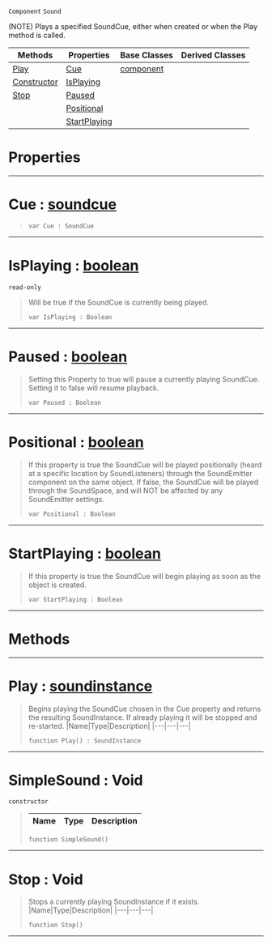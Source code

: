  `Component` `Sound`



(NOTE) Plays a specified SoundCue, either when created or when the Play method is called.

|Methods|Properties|Base Classes|Derived Classes|
|---|---|---|---|
|[ Play](https://plasmaengine.github.io/PlasmaDocs/Plasma1/C++/code_reference/class_reference/simplesound.md#play-plasma-engine-documen)|[ Cue](https://plasmaengine.github.io/PlasmaDocs/Plasma1/C++/code_reference/class_reference/simplesound.md#cue-plasma-engine-document)|[component](https://plasmaengine.github.io/PlasmaDocs/Plasma1/C++/code_reference/class_reference/component.md)| |
|[ Constructor](https://plasmaengine.github.io/PlasmaDocs/Plasma1/C++/code_reference/class_reference/simplesound.md#simplesound-void)|[ IsPlaying](https://plasmaengine.github.io/PlasmaDocs/Plasma1/C++/code_reference/class_reference/simplesound.md#isplaying-plasma-engine-do)| | |
|[ Stop](https://plasmaengine.github.io/PlasmaDocs/Plasma1/C++/code_reference/class_reference/simplesound.md#stop-void)|[ Paused](https://plasmaengine.github.io/PlasmaDocs/Plasma1/C++/code_reference/class_reference/simplesound.md#paused-plasma-engine-docum)| | |
| |[ Positional](https://plasmaengine.github.io/PlasmaDocs/Plasma1/C++/code_reference/class_reference/simplesound.md#positional-plasma-engine-d)| | |
| |[ StartPlaying](https://plasmaengine.github.io/PlasmaDocs/Plasma1/C++/code_reference/class_reference/simplesound.md#startplaying-plasma-engine)| | |


 #  Properties


---  
 #  Cue : [soundcue](https://plasmaengine.github.io/PlasmaDocs/Plasma1/C++/code_reference/class_reference/soundcue.md)

> 
> ``` lang=cpp, name=Lightning
> var Cue : SoundCue


---  
 #  IsPlaying : [boolean](https://plasmaengine.github.io/PlasmaDocs/Plasma1/C++/code_reference/lightning_base_types/boolean.md)

 `read-only`

> Will be true if the SoundCue is currently being played.
> ``` lang=cpp, name=Lightning
> var IsPlaying : Boolean


---  
 #  Paused : [boolean](https://plasmaengine.github.io/PlasmaDocs/Plasma1/C++/code_reference/lightning_base_types/boolean.md)

> Setting this Property to true will pause a currently playing SoundCue. Setting it to false will resume playback.
> ``` lang=cpp, name=Lightning
> var Paused : Boolean


---  
 #  Positional : [boolean](https://plasmaengine.github.io/PlasmaDocs/Plasma1/C++/code_reference/lightning_base_types/boolean.md)

> If this property is true the SoundCue will be played positionally (heard at a specific location by SoundListeners) through the SoundEmitter component on the same object. If false, the SoundCue will be played through the SoundSpace, and will NOT be affected by any SoundEmitter settings.
> ``` lang=cpp, name=Lightning
> var Positional : Boolean


---  
 #  StartPlaying : [boolean](https://plasmaengine.github.io/PlasmaDocs/Plasma1/C++/code_reference/lightning_base_types/boolean.md)

> If this property is true the SoundCue will begin playing as soon as the object is created.
> ``` lang=cpp, name=Lightning
> var StartPlaying : Boolean


---  
 #  Methods


---  
 #  Play : [soundinstance](https://plasmaengine.github.io/PlasmaDocs/Plasma1/C++/code_reference/class_reference/soundinstance.md)

> Begins playing the SoundCue chosen in the Cue property and returns the resulting SoundInstance. If already playing it will be stopped and re-started.
> |Name|Type|Description|
> |---|---|---|
> ``` lang=cpp, name=Lightning
> function Play() : SoundInstance
> ``` 


---  
 #  SimpleSound : Void

 `constructor`

> 
> |Name|Type|Description|
> |---|---|---|
> ``` lang=cpp, name=Lightning
> function SimpleSound()
> ``` 


---  
 #  Stop : Void

> Stops a currently playing SoundInstance if it exists.
> |Name|Type|Description|
> |---|---|---|
> ``` lang=cpp, name=Lightning
> function Stop()
> ``` 


---  
 

 